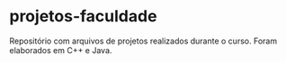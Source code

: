 # projetos-faculdade
Repositório com arquivos de projetos realizados durante o curso. Foram elaborados em C++ e Java.
